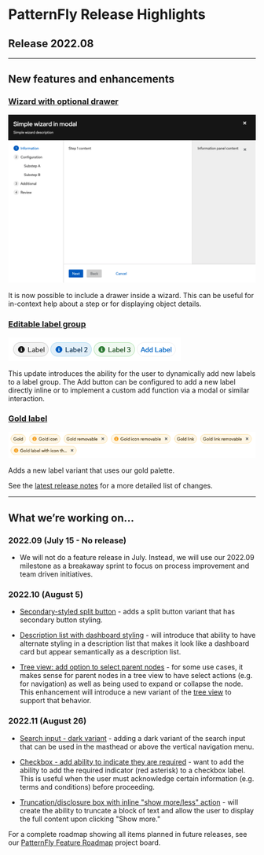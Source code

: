 # PatternFly Release Highlights
## Release 2022.08
----------------------------------------------------------
## New features and enhancements

### [Wizard with optional drawer](https://v4-archive.patternfly.org/v4/components/wizard#wizard-with-drawer)

![wizard with drawer](./img/wizard-with-drawer.png)

It is now possible to include a drawer inside a wizard. This can be useful for in-context help about a step or for displaying object details.

### [Editable label group](https://v4-archive.patternfly.org/v4/components/label-group#editable-labels-with-add-button)

![label group with Add button](./img/add-label.png)

This update introduces the ability for the user to dynamically add new labels to a label group. The Add button can be configured to add a new label directly inline or to implement a custom add function via a modal or similar interaction.

### [Gold label](https://v4-archive.patternfly.org/v4/components/label)

![gold label](./img/gold-label.png)

Adds a new label variant that uses our gold palette.


See the [latest release notes](https://v4-archive.patternfly.org/v4/developer-resources/release-notes) for a more detailed list of changes.

-----------------------------------------------------------------------------

## What we’re working on...

### 2022.09 (July 15 - No release)
* We will not do a feature release in July. Instead, we will use our 2022.09 milestone as a breakaway sprint to focus on process improvement and team driven initiatives.

### 2022.10 (August 5)

* [Secondary-styled split button](https://github.com/patternfly/patternfly-react/issues/7536) - adds a split button variant that has secondary button styling.

* [Description list with dashboard styling](https://github.com/patternfly/patternfly-react/issues/7535) - will introduce that ability to have alternate styling in a description list that makes it look like a dashboard card but appear semantically as a description list.

* [Tree view: add option to select parent nodes](https://github.com/patternfly/patternfly-react/issues/7378) - for some use cases, it makes sense for parent nodes in a tree view to have select actions (e.g. for navigation) as well as being used to expand or collapse the node. This enhancement will introduce a new variant of the [tree view](https://v4-archive.patternfly.org/v4/components/tree-view) to support that behavior.

### 2022.11 (August 26)

* [Search input - dark variant](https://github.com/patternfly/patternfly/issues/4705) - adding a dark variant of the search input that can be used in the masthead or above the vertical navigation menu.

* [Checkbox - add ability to indicate they are required](https://github.com/patternfly/patternfly/issues/4845) - want to add the ability to add the required indicator (red asterisk) to a checkbox label. This is useful when the user must acknowledge certain information (e.g. terms and conditions) before proceeding.

* [Truncation/disclosure box with inline "show more/less" action](https://github.com/patternfly/patternfly/issues/4881) - will create the ability to truncate a block of text and allow the user to display the full content upon clicking "Show more."


For a complete roadmap showing all items planned in future releases, see our [PatternFly Feature Roadmap](https://github.com/orgs/patternfly/projects/4?fullscreen=true) project board.
